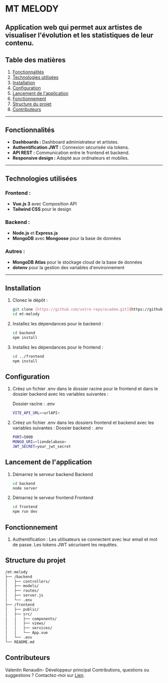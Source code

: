 # **MT MELODY**

Application web qui permet aux artistes de visualiser l'évolution et les statistiques de leur contenu.
---

## **Table des matières**

1. [Fonctionnalités](#fonctionnalités)  
2. [Technologies utilisées](#technologies-utilisées)  
3. [Installation](#installation)  
4. [Configuration](#configuration)  
5. [Lancement de l'application](#lancement-de-lapplication)  
6. [Fonctionnement](#fonctionnement)  
7. [Structure du projet](#structure-du-projet)  
8. [Contributeurs](#contributeurs)  

---

## **Fonctionnalités**

- **Dashboards :** Dashboard administrateur et artistes.  
- **Authentification JWT :** Connexion sécurisée via tokens.  
- **API REST :** Communication entre le frontend et backend.  
- **Responsive design :** Adapté aux ordinateurs et mobiles.  

---

## **Technologies utilisées**

### **Frontend :**

- **Vue.js 3** avec Composition API   
- **Tailwind CSS** pour le design  

### **Backend :**

- **Node.js** et **Express.js**  
- **MongoDB** avec **Mongoose** pour la base de données  

### **Autres :**

- **MongoDB Atlas** pour le stockage cloud de la base de données  
- **dotenv** pour la gestion des variables d'environnement  

---

## **Installation**

1. Clonez le dépôt :
   ```bash
   git clone [https://github.com/votre-repo/academ.git](https://github.com/ValentinRndn/mt-melody.git)
   cd mt-melody
   ```
2. Installez les dépendances pour le backend :
   ```bash
   cd backend
   npm install
   ```
2. Installez les dépendances pour le frontend : 
   ```bash
   cd ../frontend
   npm install
   ```

## **Configuration**

1. Créez un fichier .env dans le dossier racine pour le frontend et dans le dossier backend avec les variables suivantes :

   Dossier racine : .env
   ```bash
   VITE_API_URL=<urlAPI>
   ```

1. Créez un fichier .env dans les dossiers frontend et backend avec les variables suivantes :
   Dossier backend : .env
   ```bash
   PORT=5000
   MONGO_URI=<liendelabase>
   JWT_SECRET=your_jwt_secret
   ```

## **Lancement de l'application**

1. Démarrez le serveur backend 
   Backend
   ```bash
   cd backend
   node server
   ```

2. Démarrez le serveur frontend 
   Frontend
   ```bash
   cd frontend
   npm run dev
   ```

## **Fonctionnement**

1. Authentification :
   Les utilisateurs se connectent avec leur email et mot de passe.
   Les tokens JWT sécurisent les requêtes.


## **Structure du projet**
   ```bash
/mt-melody
├── /backend
│   ├── controllers/
│   ├── models/
│   ├── routes/
│   ├── server.js
│   └── .env
├── /frontend
│   ├── public/
│   ├── src/
│   │   ├── components/
│   │   ├── views/
│   │   ├── services/
│   │   └── App.vue
│   └── .env
└── README.md
```

## **Contributeurs**
Valentin Renaudin- Développeur principal
Contributions, questions ou suggestions ? Contactez-moi sur [Lien](https://valentin-renaudin.com/ "Mon site").

